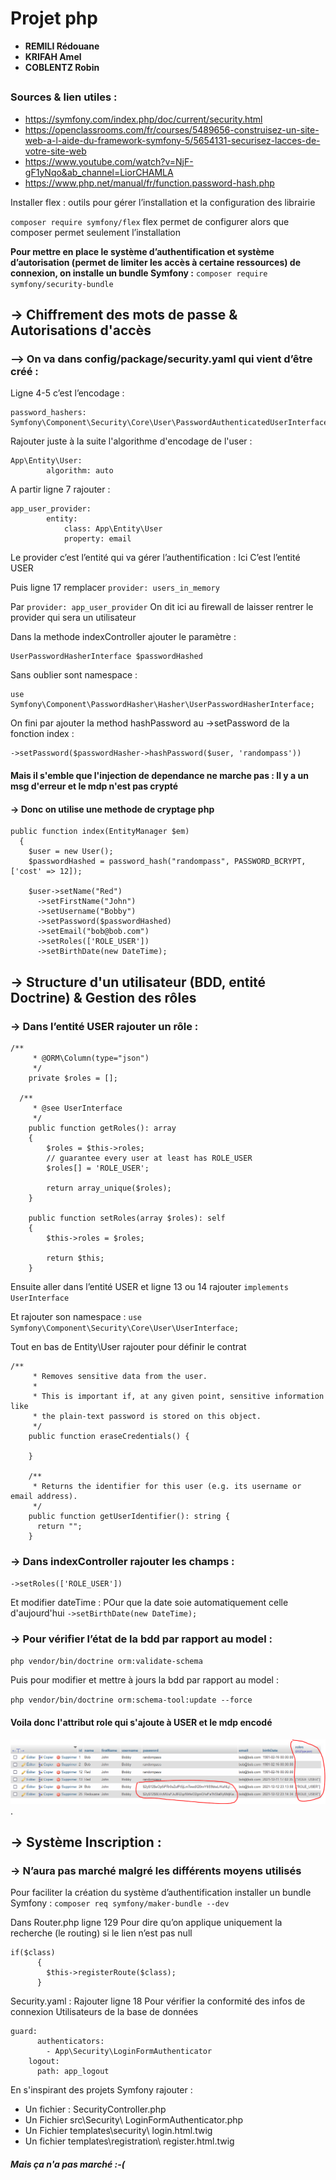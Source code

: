 # Projet php


- **REMILI Rédouane**
- **KRIFAH Amel**  
- **COBLENTZ Robin**

##

### Sources & lien utiles :
- <https://symfony.com/index.php/doc/current/security.html>
- <https://openclassrooms.com/fr/courses/5489656-construisez-un-site-web-a-l-aide-du-framework-symfony-5/5654131-securisez-lacces-de-votre-site-web>
- <https://www.youtube.com/watch?v=NjF-gF1yNqo&ab_channel=LiorCHAMLA>
- <https://www.php.net/manual/fr/function.password-hash.php>


Installer flex : outils pour gérer l’installation et la configuration des librairie 

`composer require symfony/flex`
flex permet de configurer alors que composer permet seulement l’installation

**Pour mettre en place le système d’authentification et système d’autorisation (permet de limiter les accès à certaine ressources) de connexion, on installe un bundle Symfony :**
`composer require symfony/security-bundle`

## -> Chiffrement des mots de passe & Autorisations d'accès
### --> On va dans config/package/security.yaml qui vient d’être créé :

Ligne 4-5 c’est l’encodage :

```
password_hashers: 
Symfony\Component\Security\Core\User\PasswordAuthenticatedUserInterface:'auto'
```
Rajouter juste à la suite l'algorithme d'encodage de l'user :
```
App\Entity\User:
        algorithm: auto
```

A partir ligne 7 rajouter :  
```
app_user_provider:
        entity:
            class: App\Entity\User
            property: email
```
Le provider c’est l’entité qui va gérer l’authentification : Ici C’est l’entité USER


Puis ligne 17 remplacer 
`provider: users_in_memory`

Par
`provider: app_user_provider`
On dit ici au firewall de laisser rentrer le provider qui sera un utilisateur

Dans la methode indexController ajouter le paramètre :
```
UserPasswordHasherInterface $passwordHashed
```
Sans oublier sont namespace : 
```
use Symfony\Component\PasswordHasher\Hasher\UserPasswordHasherInterface;
```

On fini par ajouter la method hashPassword au ->setPassword de la fonction index :
```
->setPassword($passwordHasher->hashPassword($user, 'randompass'))
```
#### Mais il s'emble que l'injection de dependance ne marche pas : Il y a un msg d'erreur et le mdp n'est pas crypté
#### -> Donc on utilise une methode de cryptage php

```
public function index(EntityManager $em)
  {
    $user = new User();
    $passwordHashed = password_hash("randompass", PASSWORD_BCRYPT,  ['cost' => 12]);

    $user->setName("Red")
      ->setFirstName("John")
      ->setUsername("Bobby")
      ->setPassword($passwordHashed)
      ->setEmail("bob@bob.com")
      ->setRoles(['ROLE_USER'])
      ->setBirthDate(new DateTime);
```

## -> Structure d'un utilisateur (BDD, entité Doctrine) & Gestion des rôles
### ->	Dans l’entité USER rajouter un rôle :
```
/**
     * @ORM\Column(type="json")
     */
    private $roles = [];

  /**
     * @see UserInterface
     */
    public function getRoles(): array
    {
        $roles = $this->roles;
        // guarantee every user at least has ROLE_USER
        $roles[] = 'ROLE_USER';

        return array_unique($roles);
    }

    public function setRoles(array $roles): self
    {
        $this->roles = $roles;

        return $this;
    }
```

Ensuite aller dans l’entité USER et ligne 13 ou 14 rajouter
`implements UserInterface`

Et rajouter son namespace :
`use Symfony\Component\Security\Core\User\UserInterface;`

Tout en bas de Entity\User rajouter pour définir le contrat
```
/**
     * Removes sensitive data from the user.
     *
     * This is important if, at any given point, sensitive information like
     * the plain-text password is stored on this object.
     */
    public function eraseCredentials() {

    }

    /**
     * Returns the identifier for this user (e.g. its username or email address).
     */
    public function getUserIdentifier(): string {
      return "";
    }
```


### -> Dans indexController rajouter les champs :
`->setRoles(['ROLE_USER'])`

Et modifier dateTime : POur que la date soie automatiquement celle d'aujourd'hui
`->setBirthDate(new DateTime);`


### -> Pour vérifier l’état de la bdd par rapport au model : 
`php vendor/bin/doctrine orm:validate-schema`

Puis pour modifier et mettre à jours la bdd par rapport au model : 

`php vendor/bin/doctrine orm:schema-tool:update --force`

#### Voila donc l'attribut role qui s'ajoute à USER et le mdp encodé
![Texte alternatif](/imgReadme/capture.png "Attribut RoleUser").


## -> Système Inscription : 
### -> N’aura pas marché malgré les différents moyens utilisés


Pour faciliter la création du système d’authentification installer un bundle Symfony :
`composer req symfony/maker-bundle --dev`

Dans Router.php ligne 129 Pour dire qu’on applique uniquement la recherche (le routing) si le lien n’est pas null

```
if($class) 
      {
        $this->registerRoute($class);
      }
```

Security.yaml : Rajouter ligne 18
Pour vérifier la conformité des infos de connexion Utilisateurs de la base de données 
```
guard:
      authenticators:
        - App\Security\LoginFormAuthenticator
    logout:
      path: app_logout
```

En s'inspirant des projets Symfony rajouter :
-	Un fichier : SecurityController.php
- Un Fichier src\Security\ LoginFormAuthenticator.php 
- Un Fichier templates\security\ login.html.twig
- Un fichier templates\registration\ register.html.twig

##### Mais ça n'a pas marché :-(

